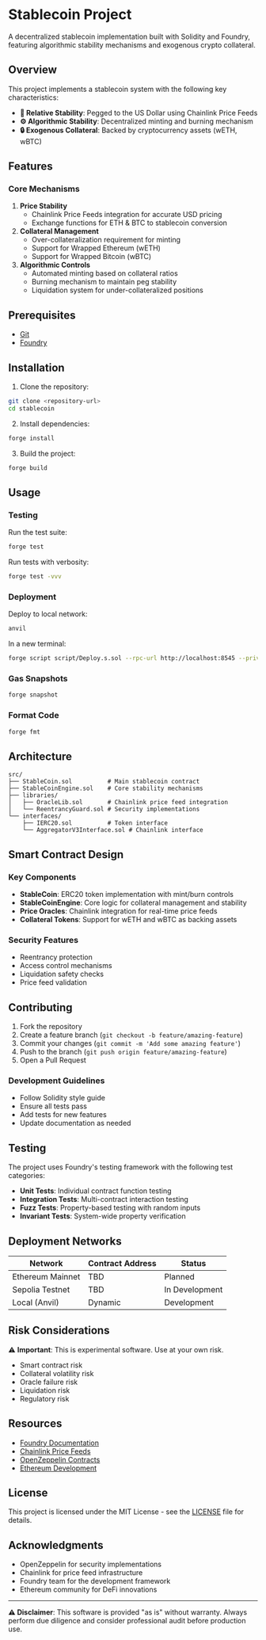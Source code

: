 # Stablecoin Project

A decentralized stablecoin implementation built with Solidity and Foundry,
featuring algorithmic stability mechanisms and exogenous crypto collateral.

## Overview

This project implements a stablecoin system with the following key
characteristics:

- **🎯 Relative Stability**: Pegged to the US Dollar using Chainlink Price Feeds
- **⚙️ Algorithmic Stability**: Decentralized minting and burning mechanism
- **🔒 Exogenous Collateral**: Backed by cryptocurrency assets (wETH, wBTC)

## Features

### Core Mechanisms

1. **Price Stability**
   - Chainlink Price Feeds integration for accurate USD pricing
   - Exchange functions for ETH & BTC to stablecoin conversion
2. **Collateral Management**
   - Over-collateralization requirement for minting
   - Support for Wrapped Ethereum (wETH)
   - Support for Wrapped Bitcoin (wBTC)
3. **Algorithmic Controls**
   - Automated minting based on collateral ratios
   - Burning mechanism to maintain peg stability
   - Liquidation system for under-collateralized positions

## Prerequisites

- [Git](https://git-scm.com/book/en/v2/Getting-Started-Installing-Git)
- [Foundry](https://getfoundry.sh/)

## Installation

1. Clone the repository:

```bash
git clone <repository-url>
cd stablecoin
```

2. Install dependencies:

```bash
forge install
```

3. Build the project:

```bash
forge build
```

## Usage

### Testing

Run the test suite:

```bash
forge test
```

Run tests with verbosity:

```bash
forge test -vvv
```

### Deployment

Deploy to local network:

```bash
anvil
```

In a new terminal:

```bash
forge script script/Deploy.s.sol --rpc-url http://localhost:8545 --private-key <private-key> --broadcast
```

### Gas Snapshots

```bash
forge snapshot
```

### Format Code

```bash
forge fmt
```

## Architecture

```
src/
├── StableCoin.sol          # Main stablecoin contract
├── StableCoinEngine.sol    # Core stability mechanisms
├── libraries/
│   ├── OracleLib.sol       # Chainlink price feed integration
│   └── ReentrancyGuard.sol # Security implementations
└── interfaces/
    ├── IERC20.sol          # Token interface
    └── AggregatorV3Interface.sol # Chainlink interface
```

## Smart Contract Design

### Key Components

- **StableCoin**: ERC20 token implementation with mint/burn controls
- **StableCoinEngine**: Core logic for collateral management and stability
- **Price Oracles**: Chainlink integration for real-time price feeds
- **Collateral Tokens**: Support for wETH and wBTC as backing assets

### Security Features

- Reentrancy protection
- Access control mechanisms
- Liquidation safety checks
- Price feed validation

## Contributing

1. Fork the repository
2. Create a feature branch (`git checkout -b feature/amazing-feature`)
3. Commit your changes (`git commit -m 'Add some amazing feature'`)
4. Push to the branch (`git push origin feature/amazing-feature`)
5. Open a Pull Request

### Development Guidelines

- Follow Solidity style guide
- Ensure all tests pass
- Add tests for new features
- Update documentation as needed

## Testing

The project uses Foundry's testing framework with the following test categories:

- **Unit Tests**: Individual contract function testing
- **Integration Tests**: Multi-contract interaction testing
- **Fuzz Tests**: Property-based testing with random inputs
- **Invariant Tests**: System-wide property verification

## Deployment Networks

| Network          | Contract Address | Status         |
| ---------------- | ---------------- | -------------- |
| Ethereum Mainnet | TBD              | Planned        |
| Sepolia Testnet  | TBD              | In Development |
| Local (Anvil)    | Dynamic          | Development    |

## Risk Considerations

⚠️ **Important**: This is experimental software. Use at your own risk.

- Smart contract risk
- Collateral volatility risk
- Oracle failure risk
- Liquidation risk
- Regulatory risk

## Resources

- [Foundry Documentation](https://book.getfoundry.sh/)
- [Chainlink Price Feeds](https://docs.chain.link/data-feeds/price-feeds)
- [OpenZeppelin Contracts](https://docs.openzeppelin.com/contracts/)
- [Ethereum Development](https://ethereum.org/en/developers/)

## License

This project is licensed under the MIT License - see the [LICENSE](LICENSE) file
for details.

## Acknowledgments

- OpenZeppelin for security implementations
- Chainlink for price feed infrastructure
- Foundry team for the development framework
- Ethereum community for DeFi innovations

---

**⚠️ Disclaimer**: This software is provided "as is" without warranty. Always
perform due diligence and consider professional audit before production use.
